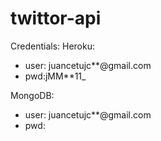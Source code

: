 # twittor-api

Credentials:
Heroku:
- user: juancetujc**@gmail.com
- pwd:jMM**11_

MongoDB:
- user: juancetujc**@gmail.com
- pwd: